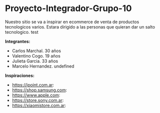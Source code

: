 # Proyecto-Integrador-Grupo-10

Nuestro sitio se va a inspirar en ecommerce de venta de productos tecnologicos varios.
Estara dirigido a las personas que quieran dar un salto tecnologico.
test

**Integrantes:**
- Carlos Marchal. 30 años
- Valentino Cogo. 19 años
- Julieta Garcia. 33 años
- Marcelo Hernandez. undefined

**Inspiraciones:**
- https://ipoint.com.ar:
- https://shop.samsung.com:
- https://www.apple.com:
- https://store.sony.com.ar:
- https://xiaomistore.com.ar:

